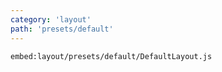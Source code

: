 ```yaml
---
category: 'layout'
path: 'presets/default'
---
```


`embed:layout/presets/default/DefaultLayout.js`
